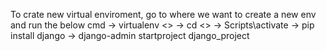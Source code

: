 To crate new virtual enviroment, go to where we want to create a new env and run the below cmd
-> virtualenv <<name>>
-> cd <<name>>
-> Scripts\activate
-> pip install django
-> django-admin startproject django_project
